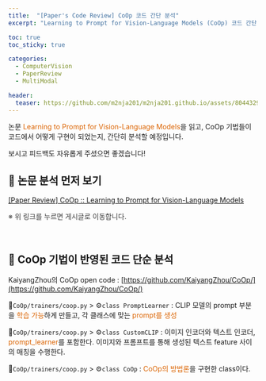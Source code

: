 ```yaml
---
title:  "[Paper's Code Review] CoOp 코드 간단 분석"
excerpt: "Learning to Prompt for Vision-Language Models (CoOp) 코드 간단 분석"

toc: true
toc_sticky: true

categories:
  - ComputerVision 
  - PaperReview
  - MultiModal

header:
  teaser: https://github.com/m2nja201/m2nja201.github.io/assets/80443295/287a8cad-1568-4dde-85a8-a5b6ab91837c
---
```


논문 <font style="color:hsl(27, 100%, 43%)">Learning to Prompt for Vision-Language Models</font>을 읽고, 
CoOp 기법들이 코드에서 어떻게 구현이 되었는지, 간단히 분석할 예정입니다.

보시고 피드백도 자유롭게 주셨으면 좋겠습니다!

## 📜 논문 분석 먼저 보기
[[Paper Review] CoOp :: Learning to Prompt for Vision-Language Models](https://m2nja201.github.io/computervision/paperreview/multimodal/CoOp/)

<font style="color:rgb(60, 60, 60)">※ 위 링크를 누르면 게시글로 이동합니다.</font>

<br>

## 🦾 CoOp 기법이 반영된 코드 단순 분석
KaiyangZhou의 CoOp open code : [https://github.com/KaiyangZhou/CoOp/](https://github.com/KaiyangZhou/CoOp/)

📁``CoOp/trainers/coop.py`` > ⚙️``class PromptLearner`` : CLIP 모델의 prompt 부분을 <font style="color:hsl(27, 100%, 43%)">학습 가능</font>하게 만들고, 각 클래스에 맞는 <font style="color:hsl(27, 100%, 43%)">prompt를 생성</font>

<script src="https://gist.github.com/m2nja201/039d134de78763232c0110c246fd271b.js"></script>

📁``CoOp/trainers/coop.py`` > ⚙️``class CustomCLIP`` : 이미지 인코더와 텍스트 인코더, <font style="color:hsl(27, 100%, 43%)">prompt_learner</font>를 포함한다. 이미지와 프롬프트를 통해 생성된 텍스트 feature 사이의 매칭을 수행한다.

<script src="https://gist.github.com/m2nja201/937421ea0adcde630c821b0c7fcd081c.js"></script>

📁``CoOp/trainers/coop.py`` > ⚙️``class CoOp`` : <font style="color:hsl(27, 100%, 43%)">CoOp의 방법론</font>을 구현한 class이다.

<script src="https://gist.github.com/m2nja201/03d94b89101efad992549be56e5956be.js"></script>